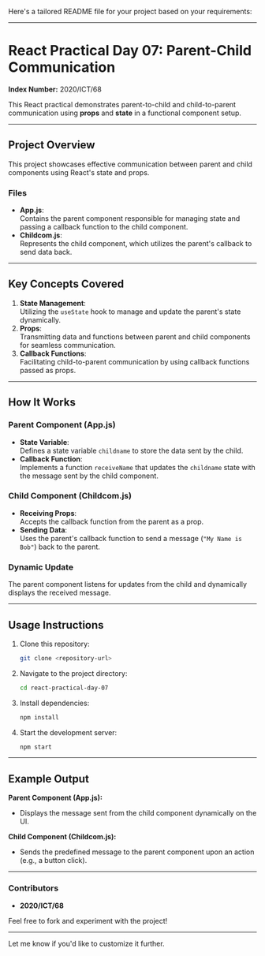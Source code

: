 Here's a tailored README file for your project based on your requirements:

---

# React Practical Day 07: Parent-Child Communication  
**Index Number:** 2020/ICT/68  

This React practical demonstrates parent-to-child and child-to-parent communication using **props** and **state** in a functional component setup.  

---

## **Project Overview**  
This project showcases effective communication between parent and child components using React's state and props.  

### **Files**  
- **App.js**:  
  Contains the parent component responsible for managing state and passing a callback function to the child component.  
- **Childcom.js**:  
  Represents the child component, which utilizes the parent's callback to send data back.  

---

## **Key Concepts Covered**  
1. **State Management**:  
   Utilizing the `useState` hook to manage and update the parent's state dynamically.  
2. **Props**:  
   Transmitting data and functions between parent and child components for seamless communication.  
3. **Callback Functions**:  
   Facilitating child-to-parent communication by using callback functions passed as props.  

---

## **How It Works**  

### **Parent Component (App.js)**  
- **State Variable**:  
  Defines a state variable `childname` to store the data sent by the child.  
- **Callback Function**:  
  Implements a function `receiveName` that updates the `childname` state with the message sent by the child component.  

### **Child Component (Childcom.js)**  
- **Receiving Props**:  
  Accepts the callback function from the parent as a prop.  
- **Sending Data**:  
  Uses the parent's callback function to send a message (`"My Name is Bob"`) back to the parent.  

### **Dynamic Update**  
The parent component listens for updates from the child and dynamically displays the received message.  

---

## **Usage Instructions**  

1. Clone this repository:  
   ```bash
   git clone <repository-url>
   ```  
2. Navigate to the project directory:  
   ```bash
   cd react-practical-day-07
   ```  
3. Install dependencies:  
   ```bash
   npm install
   ```  
4. Start the development server:  
   ```bash
   npm start
   ```  

---

## **Example Output**  

**Parent Component (App.js):**  
- Displays the message sent from the child component dynamically on the UI.

**Child Component (Childcom.js):**  
- Sends the predefined message to the parent component upon an action (e.g., a button click).

---

### **Contributors**  
- **2020/ICT/68**

Feel free to fork and experiment with the project!  

---  

Let me know if you'd like to customize it further.
